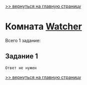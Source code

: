 

[>> вернуться на главную страницу](https://github.com/BEPb/tryhackme/blob/master/README.md)

# Комната [Watcher](https://tryhackme.com/r/room/watcher) 

Всего 1 заданиe:
## Задание 1

```commandline
Ответ не нужен
```


[>> вернуться на главную страницу](https://github.com/BEPb/tryhackme/blob/master/README.md)